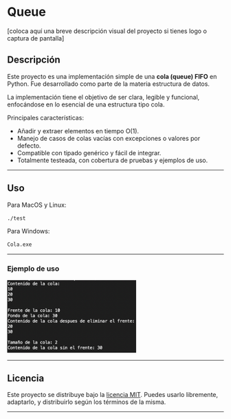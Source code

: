 # Queue

[coloca aquí una breve descripción visual del proyecto si tienes logo o captura de pantalla]

## Descripción

Este proyecto es una implementación simple de una **cola (queue) FIFO** en Python. Fue desarrollado como parte de la materia estructura de datos.

La implementación tiene el objetivo de ser clara, legible y funcional, enfocándose en lo esencial de una estructura tipo cola.

Principales características:

- Añadir y extraer elementos en tiempo O(1).
- Manejo de casos de colas vacías con excepciones o valores por defecto.
- Compatible con tipado genérico y fácil de integrar.
- Totalmente testeada, con cobertura de pruebas y ejemplos de uso.
---

## Uso

Para MacOS y Linux:

```bash
./test
```

Para Windows:
```bash
Cola.exe
```
---
### Ejemplo de uso

<img src="img/program.png" alt="Clase cola" width="300">

---

## Licencia

Este proyecto se distribuye bajo la [licencia MIT](LICENSE). Puedes usarlo libremente, adaptarlo, y distribuirlo según los términos de la misma.

---